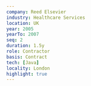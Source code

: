 ```yaml
---
company: Reed Elsevier
industry: Healthcare Services
location: UK
year: 2005
yearTo: 2007
seq: 2
duration: 1.5y
role: Contractor
basis: Contract
tech: [Java]
locality: London
highlight: true
---
```

